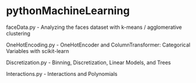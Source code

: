 # pythonMachineLearning

faceData.py - Analyzing the faces dataset with k-means / agglomerative clustering

OneHotEncoding.py - OneHotEncoder and ColumnTransformer: Categorical Variables with scikit-learn

Discretization.py - Binning, Discretization, Linear Models, and Trees

Interactions.py - Interactions and Polynomials
